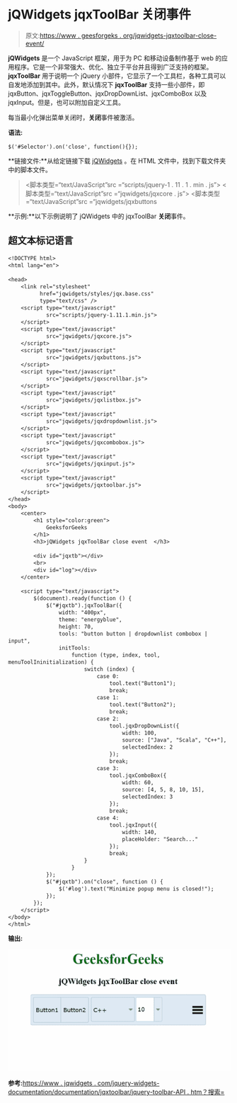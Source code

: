 # jQWidgets jqxToolBar 关闭事件

> 原文:[https://www . geesforgeks . org/jqwidgets-jqxtoolbar-close-event/](https://www.geeksforgeeks.org/jqwidgets-jqxtoolbar-close-event/)

**jQWidgets** 是一个 JavaScript 框架，用于为 PC 和移动设备制作基于 web 的应用程序。它是一个非常强大、优化、独立于平台并且得到广泛支持的框架。 **jqxToolBar** 用于说明一个 jQuery 小部件，它显示了一个工具栏，各种工具可以自发地添加到其中。此外，默认情况下 **jqxToolBar** 支持一些小部件，即 jqxButton、jqxToggleButton、jqxDropDownList、jqxComboBox 以及 jqxInput。但是，也可以附加自定义工具。

每当最小化弹出菜单关闭时，**关闭**事件被激活。

**语法:**

```
$('#Selector').on('close', function(){});
```

**链接文件:**从给定链接下载 [jQWidgets](https://www.jqwidgets.com/download/) 。在 HTML 文件中，找到下载文件夹中的脚本文件。

> <link rel="”stylesheet”" href="”jqwidgets/styles/jqx.base.css”" type="”text/css”">
> <脚本类型=“text/JavaScript”src =“scripts/jquery-1 . 11 . 1 . min . js”></脚本>
> <脚本类型=“text/JavaScript”src =“jqwidgets/jqxcore . js”></脚本>
> <脚本类型=“text/JavaScript”src =“jqwidgets/jqxbuttons

**示例:**以下示例说明了 jQWidgets 中的 jqxToolBar **关闭**事件。

## 超文本标记语言

```
<!DOCTYPE html>
<html lang="en">

<head>
    <link rel="stylesheet" 
          href="jqwidgets/styles/jqx.base.css" 
          type="text/css" />
    <script type="text/javascript" 
            src="scripts/jquery-1.11.1.min.js">
    </script>
    <script type="text/javascript" 
            src="jqwidgets/jqxcore.js">
    </script>
    <script type="text/javascript" 
            src="jqwidgets/jqxbuttons.js">
    </script>
    <script type="text/javascript" 
            src="jqwidgets/jqxscrollbar.js">
    </script>
    <script type="text/javascript" 
            src="jqwidgets/jqxlistbox.js">
    </script>
    <script type="text/javascript" 
            src="jqwidgets/jqxdropdownlist.js">
    </script>
    <script type="text/javascript" 
            src="jqwidgets/jqxcombobox.js">
    </script>
    <script type="text/javascript" 
            src="jqwidgets/jqxinput.js">
    </script>
    <script type="text/javascript" 
            src="jqwidgets/jqxtoolbar.js">
    </script>
</head>
<body>
    <center>
        <h1 style="color:green">
            GeeksforGeeks
        </h1>
        <h3>jQWidgets jqxToolBar close event  </h3>

        <div id="jqxtb"></div>
        <br>
        <div id="log"></div>
    </center>

    <script type="text/javascript">
        $(document).ready(function () {
            $("#jqxtb").jqxToolBar({
                width: "400px",
                theme: "energyblue",
                height: 70,
                tools: "button button | dropdownlist combobox | input",
                initTools:
                    function (type, index, tool, menuToolIninitialization) {
                        switch (index) {
                            case 0:
                                tool.text("Button1");
                                break;
                            case 1:
                                tool.text("Button2");
                                break;
                            case 2:
                                tool.jqxDropDownList({
                                    width: 100,
                                    source: ["Java", "Scala", "C++"],
                                    selectedIndex: 2
                                });
                                break;
                            case 3:
                                tool.jqxComboBox({
                                    width: 60,
                                    source: [4, 5, 8, 10, 15],
                                    selectedIndex: 3
                                });
                                break;
                            case 4:
                                tool.jqxInput({
                                    width: 140,
                                    placeHolder: "Search..."
                                });
                                break;
                        }
                    }
            });
            $("#jqxtb").on("close", function () {
                $('#log').text("Minimize popup menu is closed!");
            });
        });
    </script>
</body>
</html>
```

**输出:**

![](img/3d674ee430166d100df779934926b0de.png)

**参考:**[https://www . jqwidgets . com/jquery-widgets-documentation/documentation/jqxtoolbar/jquery-toolbar-API . htm？搜索=](https://www.jqwidgets.com/jquery-widgets-documentation/documentation/jqxtoolbar/jquery-toolbar-api.htm?search=)